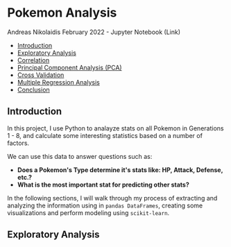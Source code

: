 # Pokemon Analysis
Andreas Nikolaidis
February 2022 - Jupyter Notebook (Link)

- [Introduction](docs/README.md/#Introduction)
- [Exploratory Analysis](docs/README.md)
- [Correlation](docs/README.md)
- [Principal Component Analysis (PCA)](docs/README.md)
- [Cross Validation](docs/README.md)
- [Multiple Regression Analysis](docs/README.md)
- [Conclusion](docs/README.md)

## Introduction
In this project, I use Python to analayze stats on all Pokemon in Generations 1 - 8, and calculate some interesting statistics based on a number of factors. 

We can use this data to answer questions such as:
- **Does a Pokemon's Type determine it's stats like: HP, Attack, Defense, etc.?**
- **What is the most important stat for predicting other stats?**

In the following sections, I will walk through my process of extracting and analyzing the information using in ```pandas DataFrames```, creating some visualizations and perform modeling using ```scikit-learn```.

## Exploratory Analysis




